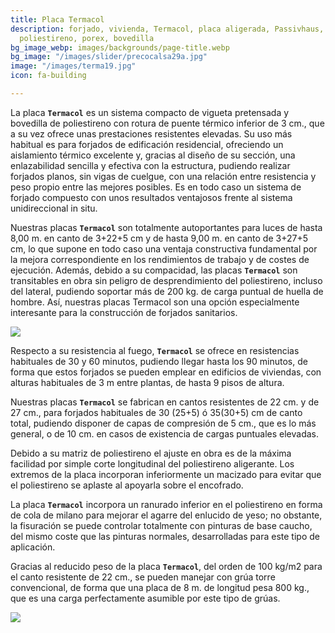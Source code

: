 ```yaml
---
title: Placa Termacol
description: forjado, vivienda, Termacol, placa aligerada, Passivhaus, forjado ligero,
  poliestireno, porex, bovedilla
bg_image_webp: images/backgrounds/page-title.webp
bg_image: "/images/slider/precocalsa29a.jpg"
image: "/images/terma19.jpg"
icon: fa-building

---
```

La placa **`Termacol`** es un sistema compacto de vigueta pretensada y bovedilla de poliestireno con rotura de puente térmico inferior de 3 cm., que a su vez ofrece unas prestaciones resistentes elevadas. Su uso más habitual es para forjados de edificación residencial, ofreciendo un aislamiento térmico excelente y, gracias al diseño de su sección, una enlazabilidad sencilla y efectiva con la estructura, pudiendo realizar forjados planos, sin vigas de cuelgue, con una relación entre resistencia y peso propio entre las mejores posibles. Es en todo caso un sistema de forjado compuesto con unos resultados ventajosos frente al sistema unidireccional in situ.

Nuestras placas **`Termacol`** son totalmente autoportantes para luces de hasta 8,00 m. en canto de 3+22+5 cm y de hasta 9,00 m. en canto de 3+27+5 cm, lo que supone en todo caso una ventaja constructiva fundamental por la mejora correspondiente en los rendimientos de trabajo y de costes de ejecución. Además, debido a su compacidad, las placas **`Termacol`** son transitables en obra sin peligro de desprendimiento del poliestireno, incluso del lateral, pudiendo soportar más de 200 kg. de carga puntual de huella de hombre. Así, nuestras placas Termacol son una opción especialmente interesante para la construcción de forjados sanitarios.

![](/images/v4.jpg)

Respecto a su resistencia al fuego, **`Termacol`** se ofrece en resistencias habituales de 30 y 60 minutos, pudiendo llegar hasta los 90 minutos, de forma que estos forjados se pueden emplear en edificios de viviendas, con alturas habituales de 3 m entre plantas, de hasta 9 pisos de altura.

Nuestras placas **`Termacol`** se fabrican en cantos resistentes de 22 cm. y de 27 cm., para forjados habituales de 30 (25+5) ó 35(30+5) cm de canto total, pudiendo disponer de capas de compresión de 5 cm., que es lo más general, o de 10 cm. en casos de existencia de cargas puntuales elevadas.

Debido a su matriz de poliestireno el ajuste en obra es de la máxima facilidad por simple corte longitudinal del poliestireno aligerante. Los extremos de la placa incorporan inferiormente un macizado para evitar que el poliestireno se aplaste al apoyarla sobre el encofrado.

La placa **`Termacol`** incorpora un ranurado inferior en el poliestireno en forma de cola de milano para mejorar el agarre del enlucido de yeso; no obstante, la fisuración se puede controlar totalmente con pinturas de base caucho, del mismo coste que las pinturas normales, desarrolladas para este tipo de aplicación.

Gracias al reducido peso de la placa **`Termacol`**, del orden de 100 kg/m2 para el canto resistente de 22 cm., se pueden manejar con grúa torre convencional, de forma que una placa de 8 m. de longitud pesa 800 kg., que es una carga perfectamente asumible por este tipo de grúas.

![](/images/terma17.jpg)